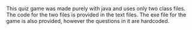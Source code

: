 This quiz game was made purely with java and uses only two class files. The code for the two files is provided in the text files. The exe file for the game is also provided, however the questions 
in it are hardcoded.
